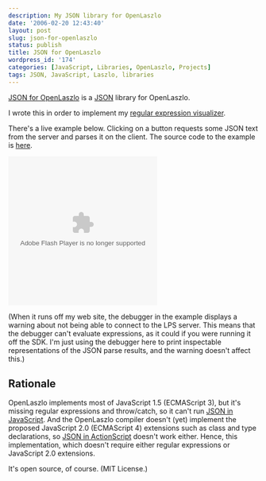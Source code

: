 ```yaml
---
description: My JSON library for OpenLaszlo
date: '2006-02-20 12:43:40'
layout: post
slug: json-for-openlaszlo
status: publish
title: JSON for OpenLaszlo
wordpress_id: '174'
categories: [JavaScript, Libraries, OpenLaszlo, Projects]
tags: JSON, JavaScript, Laszlo, libraries
---
```


[JSON for OpenLaszlo](/sources/openlaszlo/json/) is a [JSON](http://www.json.org/) library for OpenLaszlo.

<!-- more -->

I wrote this in order to implement my [regular expression visualizer](/tools/reanimator).

There's a live example below.  Clicking on a button requests some JSON text from the server and parses it on the client.  The source code to the example is [here](sources/openlaszlo/json/json-example.lzx).

<object width="300" height="300" classid="clsid:D27CDB6E-AE6D-11cf-96B8-444553540000" codebase="http://download.macromedia.com/pub/shockwave/cabs/flash/swflash.cab#version=7,0,0,0">
  <param name="movie" value="http://osteele.com/sources/openlaszlo/json/json-example.swf"/>
  <param name="quality" value="high"/>
  <param name="controller" value=""/>
  <embed src="http://osteele.com/sources/openlaszlo/json/json-example.swf" width="300" height="300" quality="high" type="application/x-shockwave-flash" pluginspage="http://www.macromedia.com/go/getflashplayer"/>
</object>

(When it runs off my web site, the debugger in the example displays a warning about not being able to connect to the LPS server.  This means that the debugger can't evaluate expressions, as it could if you were running it off the SDK.  I'm just using the debugger here to print inspectable representations of the JSON parse results, and the warning doesn't affect this.)

## Rationale

OpenLaszlo implements most of JavaScript 1.5 (ECMAScript 3), but it's missing regular expressions and throw/catch, so it can't run [JSON in JavaScript](http://www.json.org/js.html).  And the OpenLaszlo compiler doesn't (yet) implement the proposed JavaScript 2.0 (ECMAScript 4) extensions such as class and type declarations, so [JSON in ActionScript](http://www.theorganization.net/work/jos/JSON.as) doesn't work either.  Hence, this implementation, which doesn't require either regular expressions or JavaScript 2.0 extensions.

It's open source, of course.  (MIT License.)
